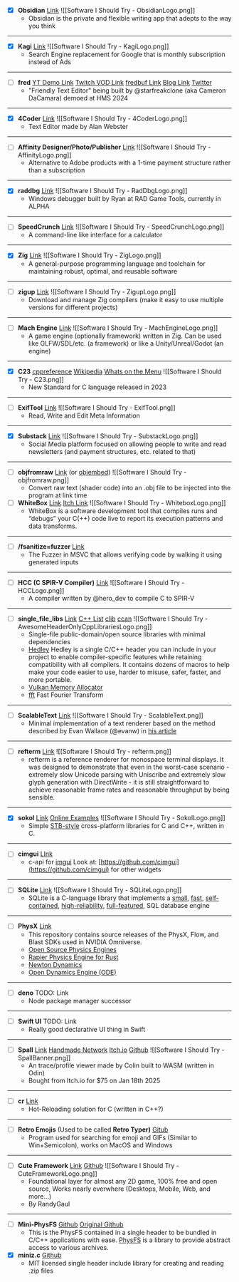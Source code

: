 - [x] **Obsidian** [Link](https://obsidian.md/)
      ![[Software I Should Try - ObsidianLogo.png]]
	- Obsidian is the private and flexible writing app that adepts to the way you think
---
- [x] **Kagi** [Link](https://kagi.com/)
      ![[Software I Should Try - KagiLogo.png]]
	- Search Engine replacement for Google that is monthly subscription instead of Ads
---
- [ ] **fred** [YT Demo Link](https://www.youtube.com/watch?v=LmINbnhfLIc) [Twitch VOD Link](https://www.twitch.tv/videos/2306676590?t=04h38m52s) [fredbuf Link](https://github.com/cdacamar/fredbuf) [Blog Link](https://cdacamar.github.io/) [Twitter](https://x.com/starfreakclone)
	- "Friendly Text Editor" being built by @starfreakclone (aka Cameron DaCamara) demoed at HMS 2024
---
- [x] **4Coder** [Link](https://4coder.net/)
      ![[Software I Should Try - 4CoderLogo.png]]
	- Text Editor made by Alan Webster
---
- [ ] **Affinity Designer/Photo/Publisher** [Link](https://affinity.serif.com/en-us/)
      ![[Software I Should Try - AffinityLogo.png]]
	- Alternative to Adobe products with a 1-time payment structure rather than a subscription
---
- [x] **raddbg** [Link](https://github.com/EpicGamesExt/raddebugger)
      ![[Software I Should Try - RadDbgLogo.png]]
	- Windows debugger built by Ryan at RAD Game Tools, currently in ALPHA
---
- [ ] **SpeedCrunch** [Link](https://heldercorreia.bitbucket.io/speedcrunch/)
      ![[Software I Should Try - SpeedCrunchLogo.png]]
	- A command-line like interface for a calculator
---
- [x] **Zig** [Link](https://ziglang.org/)
      ![[Software I Should Try - ZigLogo.png]]
	- A general-purpose programming language and toolchain for maintaining robust, optimal, and reusable software
---
- [ ] **zigup** [Link](https://github.com/marler8997/zigup)
      ![[Software I Should Try - ZigupLogo.png]]
	- Download and manage Zig compilers (make it easy to use multiple versions for different projects)
---
- [ ] **Mach Engine** [Link](https://machengine.org/)
      ![[Software I Should Try - MachEngineLogo.png]]
	- A game engine (optionally framework) written in Zig. Can be used like GLFW/SDL/etc. (a framework) or like a Unity/Unreal/Godot (an engine)
---
- [x] **C23** [cppreference](https://en.cppreference.com/w/c/23) [Wikipedia](https://en.wikipedia.org/wiki/C23_(C_standard_revision)) [Whats on the Menu](https://thephd.dev/c23-is-coming-here-is-what-is-on-the-menu)
      ![[Software I Should Try - C23.png]]
	- New Standard for C language released in 2023
---
- [ ] **ExifTool** [Link](https://exiftool.org/)
      ![[Software I Should Try - ExifTool.png]]
	- Read, Write and Edit Meta Information
---
- [x] **Substack** [Link](https://substack.com/)
      ![[Software I Should Try - SubstackLogo.png]]
	- Social Media platform focused on allowing people to write and read newsletters (and payment structures, etc. related to that)
---
- [ ] **objfromraw** [Link](https://git.mr4th.com/mr4th-public/objfromraw-binaries) (or [objembed](https://github.com/mcrbt/objembed))
      ![[Software I Should Try - objfromraw.png]]
	- Convert raw text (shader code) into an .obj file to be injected into the program at link time
- [ ] **WhiteBox** [Link](https://whitebox.systems/) [Itch Link](https://azmr.itch.io/whitebox)
      ![[Software I Should Try - WhiteboxLogo.png]]
	- WhiteBox is a software development tool that compiles runs and “debugs” your C(++) code live to report its execution patterns and data transforms.
---
- [ ] **/fsanitize=fuzzer** [Link](https://learn.microsoft.com/en-us/cpp/build/reference/fsanitize?view=msvc-170)
	- The Fuzzer in MSVC that allows verifying code by walking it using generated inputs
---
- [ ] **HCC (C SPIR-V Compiler)** [Link](https://github.com/heroseh/hcc)
      ![[Software I Should Try - HCCLogo.png]]
	- A compiler written by @hero_dev to compile C to SPIR-V
---
- [ ] **single_file_libs** [Link](https://github.com/nothings/single_file_libs) [C++ List](https://github.com/p-ranav/awesome-hpp) [clib](https://github.com/clibs/clib/wiki/Packages) [ccan](https://ccodearchive.net/list.html) 
      ![[Software I Should Try - AwesomeHeaderOnlyCppLibrariesLogo.png]]
	- Single-file public-domain/open source libraries with minimal dependencies
	- [Hedley](https://nemequ.github.io/hedley/) Hedley is a single C/C++ header you can include in your project to enable compiler-specific features while retaining compatibility with all compilers. It contains dozens of macros to help make your code easier to use, harder to misuse, safer, faster, and more portable.
	- [Vulkan Memory Allocator](https://github.com/GPUOpen-LibrariesAndSDKs/VulkanMemoryAllocator)
	- [fft](https://github.com/wareya/fft) Fast Fourier Transform
---
- [ ] **ScalableText** [Link](https://github.com/alektron/ScalableText?tab=readme-ov-file)
      ![[Software I Should Try - ScalableText.png]]
	- Minimal implementation of a text renderer based on the method described by Evan Wallace (@evanw) in [his article](https://medium.com/@evanwallace/easy-scalable-text-rendering-on-the-gpu-c3f4d782c5ac) 
---
- [ ] **refterm** [Link](https://github.com/cmuratori/refterm)
      ![[Software I Should Try - refterm.png]]
	- refterm is a reference renderer for monospace terminal displays. It was designed to demonstrate that even in the worst-case scenario - extremely slow Unicode parsing with Uniscribe and extremely slow glyph generation with DirectWrite - it is still straightforward to achieve reasonable frame rates and reasonable throughput by being sensible.
---
- [x] **sokol** [Link](https://github.com/floooh/sokol) [Online Examples](https://floooh.github.io/sokol-html5/)
      ![[Software I Should Try - SokolLogo.png]]
	- Simple [STB-style](https://github.com/nothings/stb/blob/master/docs/stb_howto.txt) cross-platform libraries for C and C++, written in C.
---
- [ ] **cimgui** [LInk](https://github.com/cimgui/cimgui)
	- c-api for [imgui]([https://github.com/ocornut/imgui](https://github.com/ocornut/imgui)) Look at: [https://github.com/cimgui](https://github.com/cimgui) for other widgets
---
- [ ] **SQLite** [Link](https://www.sqlite.org/)
      ![[Software I Should Try - SQLiteLogo.png]]
	- SQLite is a C-language library that implements a [small](https://www.sqlite.org/footprint.html), [fast](https://www.sqlite.org/fasterthanfs.html), [self-contained](https://www.sqlite.org/selfcontained.html), [high-reliability](https://www.sqlite.org/hirely.html), [full-featured](https://www.sqlite.org/fullsql.html), SQL database engine
---
- [ ] **PhysX** [Link](https://github.com/NVIDIA-Omniverse/PhysX)
	- This repository contains source releases of the PhysX, Flow, and Blast SDKs used in NVIDIA Omniverse.
	- [Open Source Physics Engines](https://www.reddit.com/r/gamedev/comments/qu1y2y/most_popular_c_opensource_physics_engines/)
	- [Rapier Physics Engine for Rust](https://rapier.rs/)
	- [Newton Dynamics](http://newtondynamics.com/forum/newton.php)
	- [Open Dynamics Engine (ODE)](http://www.ode.org/)
---
- [ ] **deno** TODO: Link
	- Node package manager successor
---
- [ ] **Swift UI** TODO: Link
	- Really good declarative UI thing in Swift
---
- [ ] **Spall** [Link](https://gravitymoth.com/spall/) [Handmade Network](https://spall.handmade.network/) [Itch.io](https://gravitymoth.itch.io/spall) [Github](https://github.com/colrdavidson/spall-web)
      ![[Software I Should Try - SpallBanner.png]]
	- An trace/profile viewer made by Colin built to WASM (written in Odin)
	- Bought from Itch.io for $75 on Jan 18th 2025
---
- [ ] **cr** [Link](https://github.com/fungos/cr)
	- Hot-Reloading solution for C (written in C++?)
---
- [ ] **Retro Emojis** (Used to be called **Retro Typer)** [Gitub](https://github.com/EyrisCrafts/retro_emojis)
	- Program used for searching for emoji and GIFs (Similar to Win+Semicolon), works on MacOS and Windows
---
- [ ] **Cute Framework** [Link](https://randygaul.github.io/cute_framework/#/) [Github](https://github.com/RandyGaul/cute_framework/)
      ![[Software I Should Try - CuteFrameworkLogo.png]]
	- Foundational layer for almost any 2D game, 100% free and open source, Works nearly everwhere (Desktops, Mobile, Web, and more…)
	- By RandyGaul
---
- [ ] **Mini-PhysFS** [Github](https://github.com/edubart/miniphysfs) [Original Github](https://github.com/icculus/physfs)
	- This is the PhysFS contained in a single header to be bundled in C/C++ applications with ease. [PhysFS](https://icculus.org/physfs/) is a library to provide abstract access to various archives.
- [x] **miniz.c** [Github](https://github.com/richgel999/miniz)
	- MIT licensed single header include library for creating and reading .zip files